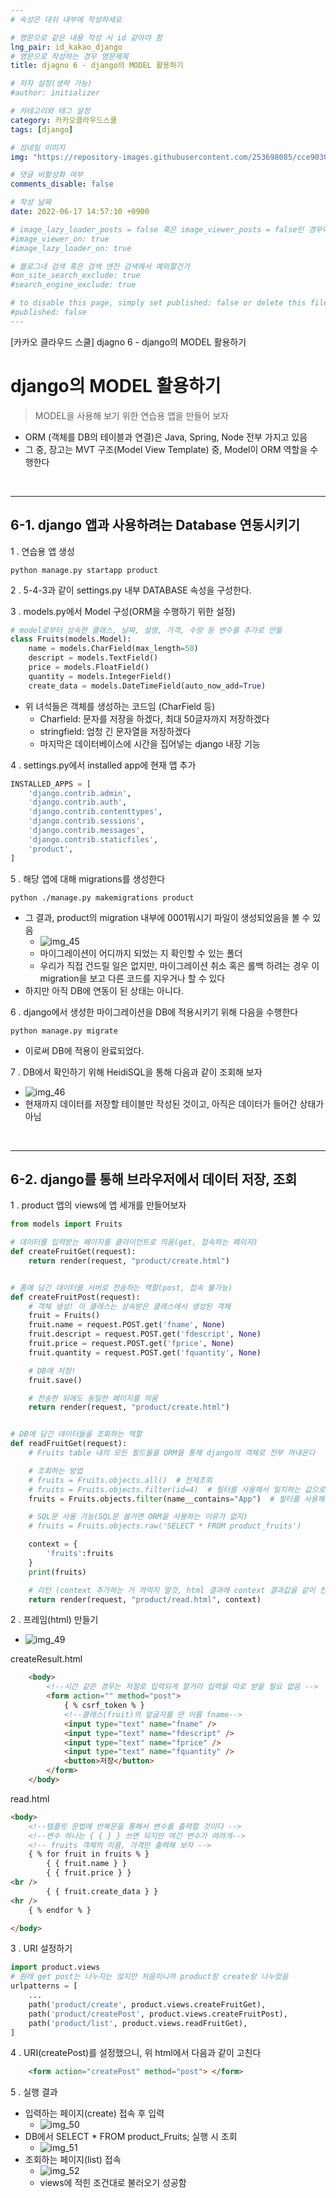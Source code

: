 ```yaml
---
# 속성은 대쉬 내부에 작성하세요

# 영문으로 같은 내용 작성 시 id 같아야 함
lng_pair: id_kakao_django
# 영문으로 작성하는 경우 영문제목
title: djagno 6 - django의 MODEL 활용하기

# 저자 설정(생략 가능)
#author: initializer

# 카테고리와 태그 설정
category: 카카오클라우드스쿨
tags: [django]

# 섬네일 이미지
img: "https://repository-images.githubusercontent.com/253698085/cce90300-78c3-11ea-8b94-604fad2c516d"

# 댓글 비활성화 여부
comments_disable: false

# 작성 날짜
date: 2022-06-17 14:57:10 +0900

# image_lazy_loader_posts = false 혹은 image_viewer_posts = false인 경우에만 사용하세요
#image_viewer_on: true
#image_lazy_loader_on: true

# 블로그내 검색 혹은 검색 엔진 검색에서 예외할건가
#on_site_search_exclude: true
#search_engine_exclude: true

# to disable this page, simply set published: false or delete this file
#published: false
---
```


<!-- outline-start -->

[카카오 클라우드 스쿨] djagno 6 - django의 MODEL 활용하기

<!-- outline-end -->



# django의 MODEL 활용하기
> MODEL을 사용해 보기 위한 연습용 앱을 만들어 보자



* ORM (객체를 DB의 테이블과 연결)은 Java, Spring, Node 전부 가지고 있음
* 그 중, 장고는 MVT 구조(Model View Template) 중, Model이 ORM 역할을 수행한다

<br>
<hr>

## 6-1. django 앱과 사용하려는 Database 연동시키기

1 . 연습용 앱 생성

```shell
python manage.py startapp product
```

2 . 5-4-3과 같이 settings.py 내부 DATABASE 속성을 구성한다. <br>

3 . models.py에서 Model 구성(ORM을 수행하기 위한 설정)
```python
# model로부터 상속한 클래스, 날짜, 설명, 가격, 수량 등 변수를 추가로 만듦
class Fruits(models.Model):
    name = models.CharField(max_length=50)
    descript = models.TextField()
    price = models.FloatField()
    quantity = models.IntegerField()
    create_data = models.DateTimeField(auto_now_add=True)
```

* 위 녀석들은 객체를 생성하는 코드임 (CharField 등)
  * Charfield: 문자를 저장을 하겠다, 최대 50글자까지 저장하겠다
  * stringfield: 엄청 긴 문자열을 저장하겠다
  * 마지막은 데이터베이스에 시간을 집어넣는 django 내장 기능

4 . settings.py에서 installed app에 현재 앱 추가

```python
INSTALLED_APPS = [
    'django.contrib.admin',
    'django.contrib.auth',
    'django.contrib.contenttypes',
    'django.contrib.sessions',
    'django.contrib.messages',
    'django.contrib.staticfiles',
    'product',
]
```

5 . 해당 앱에 대해 migrations를 생성한다

```shell
python ./manage.py makemigrations product
```

* 그 결과, product의 migration 내부에 0001뭐시기 파일이 생성되었음을  볼 수 있음
  * ![img_45](https://user-images.githubusercontent.com/104918800/174492114-8c006104-3aa0-4f82-9731-44722d64df25.png)
  * 마이그레이션이 어디까지 되었는 지 확인할 수 있는 폴더
  * 우리가 직접 건드릴 일은 없지만,  마이그레이션 취소 혹은 롤백 하려는 경우 이 migration을 보고 다른 코드를 지우거나 할 수 있다
* 하지만 아직 DB에 연동이 된 상태는 아니다.

6 . django에서 생성한 마이그레이션을 DB에 적용시키기 위해 다음을 수행한다

```shell
python manage.py migrate
```

* 이로써 DB에 적용이 완료되었다.

7 . DB에서 확인하기 위해 HeidiSQL을 통해 다음과 같이 조회해 보자
* ![img_46](https://user-images.githubusercontent.com/104918800/174492115-47b548ba-0d16-4e6f-aad6-3dea0dc7352a.png)
* 현재까지 데이터를 저장할 테이블만 작성된 것이고, 아직은 데이터가 들어간 상태가 아님

<br>
<hr>

## 6-2. django를 통해 브라우저에서 데이터 저장, 조회

1 . product 앱의 views에 앱 세개를 만들어보자

```python
from models import Fruits

# 데이터를 입력받는 페이지를 클라이언트로 띄움(get, 접속하는 페이지)
def createFruitGet(request):
    return render(request, "product/create.html")


# 폼에 담긴 데이터를 서버로 전송하는 역할(post, 접속 불가능)
def createFruitPost(request):
    # 객체 생성! 이 클래스는 상속받은 클래스에서 생성된 객체
    fruit = Fruits()
    fruit.name = request.POST.get('fname', None)
    fruit.descript = request.POST.get('fdescript', None)
    fruit.price = request.POST.get('fprice', None)
    fruit.quantity = request.POST.get('fquantity', None)

    # DB에 저장!
    fruit.save()

    # 전송한 뒤에도 동일한 페이지를 띄움
    return render(request, "product/create.html")


# DB에 담긴 데이터들을 조회하는 역할
def readFruitGet(request):
    # Fruits table 내의 모든 필드들을 ORM을 통해 django의 객체로 전부 꺼내온다

    # 조회하는 방법
    # fruits = Fruits.objects.all()  # 전체조회
    # fruits = Fruits.objects.filter(id=4)  # 필터를 사용해서 일치하는 값으로 조회
    fruits = Fruits.objects.filter(name__contains="App")  # 필터를 사용해서 포함된 일부문자로 검색

    # SQL문 사용 가능(SQL문 쓸거면 ORM을 사용하는 이유가 없지)
    # fruits = Fruits.objects.raw('SELECT * FROM product_fruits')

    context = {
        'fruits':fruits
    }
    print(fruits)

    # 리턴 (context 추가하는 거 까먹지 말것, html 결과에 context 결과값을 같이 전달)
    return render(request, "product/read.html", context)
```

2 . 프레임(html) 만들기
* ![img_49](https://user-images.githubusercontent.com/104918800/174492100-8b5dcfaa-7a74-4eb0-9daa-a1f9836cb181.png)

createResult.html
```html
    <body>
        <!--시간 같은 경우는 저절로 입력되게 할거라 입력을 따로 받을 필요 없음 -->
        <form action="" method="post">
            { % csrf_token % }
            <!--클래스(fruit)의 앞글자를 딴 이름 fname-->
            <input type="text" name="fname" />
            <input type="text" name="fdescript" />
            <input type="text" name="fprice" />
            <input type="text" name="fquantity" />
            <button>저장</button>
        </form>
    </body>
```

read.html
```html
<body>
    <!--템플릿 문법에 반복문을 통해서 변수를 출력할 것이다 -->
    <!--변수 하나는 { { } } 쓰면 되지만 여긴 변수가 여려개-->
    <!-- fruits 객체의 이름, 가격만 출력해 보자 -->
    { % for fruit in fruits % }
        { { fruit.name } }
        { { fruit.price } }
<br />
        { { fruit.create_data } }
<hr />
    { % endfor % }

</body>
```

3 . URI 설정하기

```python
import product.views
# 원래 get post는 나누지는 않지만 처음이니까 product랑 create랑 나누었음
urlpatterns = [
    ...
    path('product/create', product.views.createFruitGet),
    path('product/createPost', product.views.createFruitPost),
    path('product/list', product.views.readFruitGet),
]
```

4 . URI(createPost)를 설정했으니, 위 html에서 다음과 같이 고친다

```html
    <form action="createPost" method="post"> </form>
```

5 . 실행 결과
* 입력하는 페이지(create) 접속 후 입력
  * ![img_50](https://user-images.githubusercontent.com/104918800/174492102-affbd5dd-6e31-48eb-82dd-4657502b7ca8.png)
* DB에서 SELECT * FROM product_Fruits; 실행 시 조회
  * ![img_51](https://user-images.githubusercontent.com/104918800/174492105-3a50b049-0066-4e07-93f9-5e61f5a84724.png)
* 조회하는 페이지(list) 접속
  * ![img_52](https://user-images.githubusercontent.com/104918800/174492106-69f53a17-b89f-41f1-8620-aac754b66cdc.png)
  * views에 적힌 조건대로 불러오기 성공함


